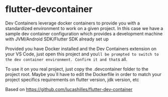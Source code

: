 # flutter-devcontainer

Dev Containers leverage docker containers to provide you with a standardized environment to work on a given project. In this case we have a sample dev container configuration which provides a development machine with JVM/Android SDK/Flutter SDK already set up

Provided you have Docker installed and the Dev Containers extension on your VS Code, just open this project and you`ll be prompted to switch to the dev container environment. Confirm it and that`s all.

To use it on you real project, just copy the .devcontainer folder to the project root. Maybe you`ll have to edit the Dockerfile in order to match your project specifics requirements on flutter version, jdk version, etc

Based on https://github.com/lucashilles/flutter-dev-container